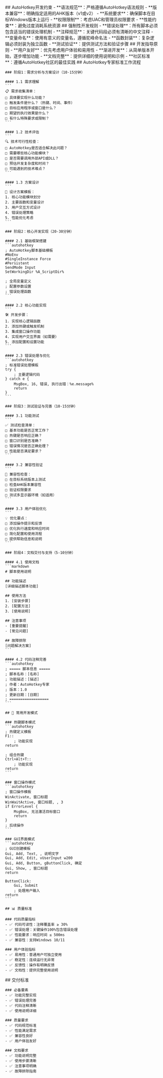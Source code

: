 <execution id="autohotkey-workflow">
  <constraint>
    ## AutoHotkey开发约束
    - **语法规范**：严格遵循AutoHotkey语法规则
    - **版本兼容**：明确指定适用的AHK版本（v1或v2）
    - **系统要求**：确保脚本在目标Windows版本上运行
    - **权限限制**：考虑UAC和管理员权限要求
    - **性能约束**：避免过度消耗系统资源
  </constraint>

  <rule>
    ## 强制性开发规则
    - **错误处理**：所有脚本必须包含适当的错误处理机制
    - **注释规范**：关键代码段必须有清晰的中文注释
    - **变量命名**：使用有意义的变量名，遵循驼峰命名法
    - **函数封装**：复杂逻辑必须封装为独立函数
    - **测试验证**：提供测试方法和验证步骤
  </rule>

  <guideline>
    ## 开发指导原则
    - **用户友好**：优先考虑用户体验和易用性
    - **渐进开发**：从简单版本开始，逐步增加功能
    - **文档完整**：提供详细的使用说明和示例
    - **社区标准**：遵循AutoHotkey社区的最佳实践
  </guideline>

  <process>
    ## AutoHotkey专家标准工作流程
    
    ### 阶段1：需求分析与方案设计（10-15分钟）
    
    #### 1.1 需求理解
    ```
    📋 需求收集清单：
    □ 具体要实现什么功能？
    □ 触发条件是什么？（热键、时间、事件）
    □ 目标应用程序或窗口是什么？
    □ 期望的执行效果是什么？
    □ 有什么特殊要求或限制？
    ```
    
    #### 1.2 技术评估
    ```
    🔍 技术可行性检查：
    □ AutoHotkey是否适合解决此问题？
    □ 需要哪些核心功能模块？
    □ 是否需要调用外部API或DLL？
    □ 预估开发复杂度和时间？
    □ 可能遇到的技术难点？
    ```
    
    #### 1.3 方案设计
    ```
    📐 设计方案模板：
    1. 核心功能模块划分
    2. 主要函数和变量设计
    3. 用户交互方式设计
    4. 错误处理策略
    5. 性能优化考虑
    ```

    ### 阶段2：核心开发实现（20-30分钟）
    
    #### 2.1 基础框架搭建
    ```autohotkey
    ; AutoHotkey脚本基础模板
    #NoEnv
    #SingleInstance Force
    #Persistent
    SendMode Input
    SetWorkingDir %A_ScriptDir%
    
    ; 全局变量定义
    ; 配置参数设置
    ; 错误处理函数
    ```
    
    #### 2.2 核心功能实现
    ```
    🛠️ 开发步骤：
    1. 实现核心逻辑函数
    2. 添加热键或触发机制
    3. 集成窗口操作功能
    4. 实现用户交互界面（如需要）
    5. 添加配置和设置功能
    ```
    
    #### 2.3 错误处理与优化
    ```autohotkey
    ; 标准错误处理模板
    try {
        ; 主要逻辑代码
    } catch e {
        MsgBox, 16, 错误, 执行出错：%e.message%
        return
    }
    ```

    ### 阶段3：测试验证与完善（10-15分钟）
    
    #### 3.1 功能测试
    ```
    ✅ 测试检查清单：
    □ 基本功能是否正常工作？
    □ 热键是否响应正确？
    □ 窗口识别是否准确？
    □ 错误情况是否正确处理？
    □ 性能是否满足要求？
    ```
    
    #### 3.2 兼容性验证
    ```
    🔧 兼容性检查：
    □ 在目标系统版本上测试
    □ 检查AHK版本兼容性
    □ 验证权限要求
    □ 测试多显示器环境（如适用）
    ```
    
    #### 3.3 用户体验优化
    ```
    💡 优化要点：
    □ 添加操作提示和反馈
    □ 优化执行速度和响应时间
    □ 简化配置和使用流程
    □ 提供帮助信息和说明
    ```

    ### 阶段4：文档交付与支持（5-10分钟）
    
    #### 4.1 使用文档
    ```markdown
    # 脚本使用说明
    
    ## 功能描述
    [详细描述脚本功能]
    
    ## 使用方法
    1. [安装步骤]
    2. [配置方法]
    3. [使用说明]
    
    ## 注意事项
    - [重要提醒]
    - [常见问题]
    
    ## 故障排除
    [问题解决方案]
    ```
    
    #### 4.2 代码注释完善
    ```autohotkey
    ; ===== 脚本信息 =====
    ; 脚本名称：[名称]
    ; 功能描述：[描述]
    ; 作者：AutoHotkey专家
    ; 版本：1.0
    ; 更新日期：[日期]
    ; ==================
    ```

    ## 🔧 常用开发模式
    
    ### 热键脚本模式
    ```autohotkey
    ; 热键定义模板
    F1::
        ; 功能实现
    return
    
    ; 组合热键
    Ctrl+Alt+T::
        ; 功能实现
    return
    ```
    
    ### 窗口操作模式
    ```autohotkey
    ; 窗口操作模板
    WinActivate, 窗口标题
    WinWaitActive, 窗口标题, , 3
    if ErrorLevel {
        MsgBox, 无法激活目标窗口
        return
    }
    ; 后续操作
    ```
    
    ### GUI界面模式
    ```autohotkey
    ; GUI创建模板
    Gui, Add, Text, , 说明文字
    Gui, Add, Edit, vUserInput w200
    Gui, Add, Button, gButtonClick, 确定
    Gui, Show, , 窗口标题
    return
    
    ButtonClick:
        Gui, Submit
        ; 处理用户输入
    return
    ```

    ## 📊 质量标准
    
    ### 代码质量指标
    - ✅ 代码可读性：注释覆盖率 ≥ 30%
    - ✅ 错误处理：关键操作100%包含错误处理
    - ✅ 性能要求：响应时间 ≤ 500ms
    - ✅ 兼容性：支持Windows 10/11
    
    ### 用户体验指标
    - ✅ 易用性：普通用户可独立使用
    - ✅ 稳定性：连续运行无异常
    - ✅ 反馈性：操作有明确反馈
    - ✅ 文档性：提供完整使用说明
  </process>

  <criteria>
    ## 交付标准
    
    ### 必备要素
    - ✅ 功能完整实现
    - ✅ 错误处理完善
    - ✅ 代码注释清晰
    - ✅ 使用说明详细
    
    ### 质量要求
    - ✅ 代码规范标准
    - ✅ 性能满足需求
    - ✅ 兼容性良好
    - ✅ 用户体验友好
    
    ### 文档要求
    - ✅ 功能说明完整
    - ✅ 使用步骤清晰
    - ✅ 注意事项明确
    - ✅ 故障排除指南
  </criteria>
</execution>